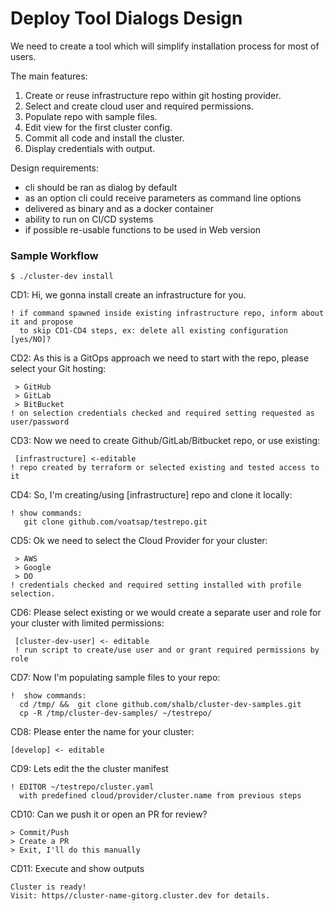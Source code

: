 # Deploy Tool Dialogs Design

We need to create a tool which will simplify installation process for most of users.

The main features:
  1. Create or reuse infrastructure repo within git hosting provider.
  2. Select and create cloud user and required permissions.
  3. Populate repo with sample files.
  4. Edit view for the first cluster config.
  5. Commit all code and install the cluster.
  6. Display credentials with output.

Design requirements:
  - cli should be ran as dialog by default
  - as an option cli could receive parameters as command line options
  - delivered as binary and as a docker container
  - ability to run on CI/CD systems
  - if possible re-usable functions to be used in Web version

### Sample Workflow

```
$ ./cluster-dev install
```
CD1: Hi, we gonna install create an infrastructure for you.  
```
! if command spawned inside existing infrastructure repo, inform about it and propose 
  to skip CD1-CD4 steps, ex: delete all existing configuration [yes/NO]?
```
CD2: As this is a GitOps approach we need to start with the repo, please select your Git hosting:
```
 > GitHub
 > GitLab
 > BitBucket
! on selection credentials checked and required setting requested as user/password

```
CD3: Now we need to create Github/GitLab/Bitbucket repo, or use existing:
```
 [infrastructure] <-editable
! repo created by terraform or selected existing and tested access to it
```
CD4: So, I'm creating/using [infrastructure] repo and clone it locally:
```
! show commands:
   git clone github.com/voatsap/testrepo.git
```
CD5: Ok we need to select the Cloud Provider for your cluster:
```
 > AWS
 > Google
 > DO
! credentials checked and required setting installed with profile selection.
```
CD6: Please select existing or we would create a separate user and role for your cluster with limited permissions:
```
 [cluster-dev-user] <- editable
 ! run script to create/use user and or grant required permissions by role
```
CD7: Now I'm populating sample files to your repo:
```
!  show commands:
  cd /tmp/ &&  git clone github.com/shalb/cluster-dev-samples.git 
  cp -R /tmp/cluster-dev-samples/ ~/testrepo/
```
CD8: Please enter the name for your cluster:
```
[develop] <- editable
```
CD9: Lets edit the the cluster manifest
```
! EDITOR ~/testrepo/cluster.yaml
  with predefined cloud/provider/cluster.name from previous steps
```
CD10: Can we push it or open an PR for review?
```
> Commit/Push
> Create a PR
> Exit, I'll do this manually
```
CD11: Execute and show outputs

```
Cluster is ready!
Visit: https//cluster-name-gitorg.cluster.dev for details.
```
